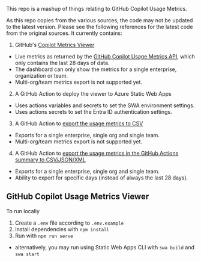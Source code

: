 This repo is a mashup of things relating to GitHub Copilot Usage Metrics.

As this repo copies from the various sources, the code may not be updated to the latest version.
Please see the following references for the latest code from the original sources.
It currently contains:
1. GitHub's [Copilot Metrics Viewer](https://github.com/github-copilot-resources/copilot-metrics-viewer)
  - Live metrics as returned by the [GitHub Copilot Usage Metrics API](), which only contains the last 28 days of data.
  - The dashboard can only show the metrics for a single enterprise, organization or team.
  - Multi-org/team metrics export is not supported yet.
2. A GitHub Action to deploy the viewer to Azure Static Web Apps
  - Uses actions variables and secrets to set the SWA environment settings.
  - Uses actions secrets to set the Entra ID authentication settings.
3. A GitHub Action to [export the usage metrics to CSV](https://github.com/marketplace/actions/github-copilot-usage-metrics-api-export)
  - Exports for a single enterprise, single org and single team.
  - Multi-org/team metrics export is not supported yet.
4. A GitHub Action to [export the usage metrics in the GitHub Actions summary to CSV/JSON/XML](https://github.com/marketplace/actions/copilot-usage-action)
  - Exports for a single enterprise, single org and single team.
  - Ability to export for specific days (instead of always the last 28 days).

## GitHub Copilot Usage Metrics Viewer
To run locally
1. Create a `.env` file according to `.env.example`
2. Install dependencies with `npm install`
3. Run with `npm run serve`
  - alternatively, you may run using Static Web Apps CLI with `swa build` and `swa start`